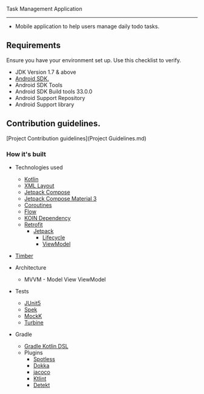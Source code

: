 Task Management Application


----------------------------------
- Mobile application to help users manage daily todo tasks. 


## Requirements
Ensure you have your environment set up. Use this checklist to verify.

* JDK Version 1.7 & above
* [Android SDK.](http://developer.android.com/sdk/index.html)
* Android SDK Tools
* Android SDK Build tools 33.0.0
* Android Support Repository
* Android Support library


Contribution guidelines.
--------------------------------

[Project Contribution guidelines](Project Guidelines.md)

### How it's built

* Technologies used
    * [Kotlin](https://kotlinlang.org/)
    * [XML Layout](https://developer.android.com/develop/ui/views/layout/declaring-layout)
    * [Jetpack Compose](https://developer.android.com/jetpack/compose)
    * [Jetpack Compose Material 3](https://developer.android.com/jetpack/androidx/releases/compose-material3)
    * [Coroutines](https://kotlinlang.org/docs/reference/coroutines-overview.html)
    * [Flow](https://kotlinlang.org/docs/reference/coroutines/flow.html)
    * [KOIN Dependency](https://insert-koin.io/)
    * [Retrofit](https://square.github.io/retrofit/)
        * [Jetpack](https://developer.android.com/jetpack)
            * [Lifecycle](https://developer.android.com/topic/libraries/architecture/lifecycle)
            * [ViewModel](https://developer.android.com/topic/libraries/architecture/viewmodel)
* [Timber](https://github.com/JakeWharton/timber)

* Architecture
    * MVVM - Model View ViewModel

* Tests
    * [JUnit5](https://junit.org/junit5/)
    * [Spek](https://www.spekframework.org/)
    * [MockK](https://github.com/mockk/mockk)
    * [Turbine](https://github.com/cashapp/turbine)

* Gradle
    * [Gradle Kotlin DSL](https://docs.gradle.org/current/userguide/kotlin_dsl.html)
    * Plugins
        * [Spotless](https://github.com/diffplug/spotless)
        * [Dokka](https://github.com/Kotlin/dokka)
        * [jacoco](https://github.com/jacoco/jacoco)
        * [Ktlint](https://github.com/JLLeitschuh/ktlint-gradle)
        * [Detekt](https://github.com/detekt/detekt)